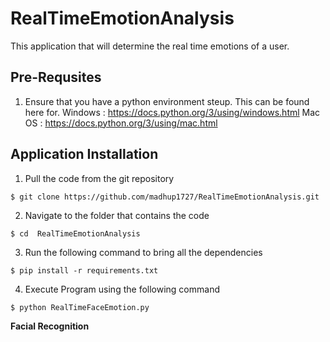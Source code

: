 # RealTimeEmotionAnalysis

This application that will determine the real time emotions of a user. 

## Pre-Requsites
1. Ensure that you have a python environment steup. This can be found here for. 
	Windows : https://docs.python.org/3/using/windows.html 
	Mac OS : https://docs.python.org/3/using/mac.html 

## Application Installation
1. Pull the code from the git repository 
```shell
$ git clone https://github.com/madhup1727/RealTimeEmotionAnalysis.git
```
2. Navigate to the folder that contains the code
```shell
$ cd  RealTimeEmotionAnalysis
```
3. Run the following command to bring all the dependencies
```shell
$ pip install -r requirements.txt
```
4. Execute Program using the following command
```shell
$ python RealTimeFaceEmotion.py
```

	


**Facial Recognition**
